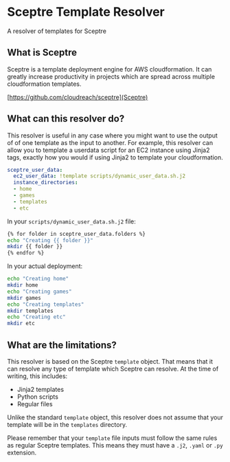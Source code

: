 # Sceptre Template Resolver
A resolver of templates for Sceptre

## What is Sceptre

Sceptre is a template deployment engine for AWS cloudformation. It can greatly increase productivity in projects which are spread across multiple cloudformation templates.

[https://github.com/cloudreach/sceptre](Sceptre)

## What can this resolver do?

This resolver is useful in any case where you might want to use the output of of one template as the input to another. For example, this resolver can allow you to template a userdata script for an EC2 instance using Jinja2 tags, exactly how you would if using Jinja2 to template your cloudformation.

```yaml
sceptre_user_data:
  ec2_user_data: !template scripts/dynamic_user_data.sh.j2
  instance_directories:
  - home
  - games
  - templates
  - etc
```

In your `scripts/dynamic_user_data.sh.j2` file:
```bash
{% for folder in sceptre_user_data.folders %}
echo "Creating {{ folder }}"
mkdir {{ folder }}
{% endfor %}
```

In your actual deployment:
```bash
echo "Creating home"
mkdir home
echo "Creating games"
mkdir games
echo "Creating templates"
mkdir templates
echo "Creating etc"
mkdir etc
```

## What are the limitations?

This resolver is based on the Sceptre `template` object. That means that it can resolve any type of template which Sceptre can resolve. At the time of writing, this includes:

- Jinja2 templates
- Python scripts
- Regular files

Unlike the standard `template` object, this resolver does not assume that your template will be in the `templates` directory.

Please remember that your `template` file inputs must follow the same rules as regular Sceptre templates. This means they must have a `.j2`, `.yaml` or `.py` extension.
